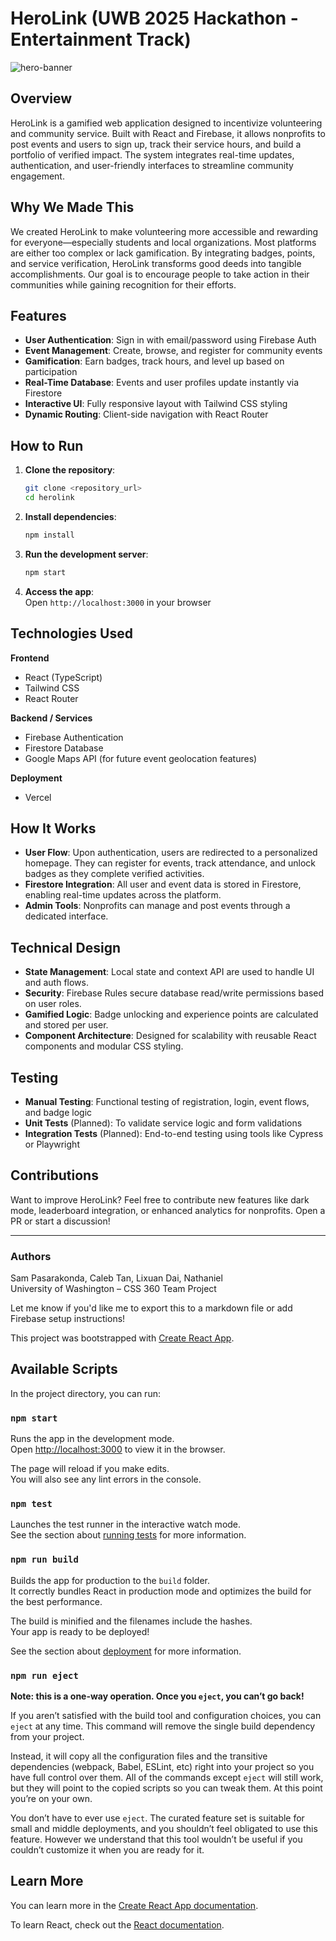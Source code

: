 # HeroLink (UWB 2025 Hackathon - Entertainment Track)


![hero-banner](https://user-images.githubusercontent.com/your-image-url/banner.png)

## Overview  
HeroLink is a gamified web application designed to incentivize volunteering and community service. Built with React and Firebase, it allows nonprofits to post events and users to sign up, track their service hours, and build a portfolio of verified impact. The system integrates real-time updates, authentication, and user-friendly interfaces to streamline community engagement.

## Why We Made This  
We created HeroLink to make volunteering more accessible and rewarding for everyone—especially students and local organizations. Most platforms are either too complex or lack gamification. By integrating badges, points, and service verification, HeroLink transforms good deeds into tangible accomplishments. Our goal is to encourage people to take action in their communities while gaining recognition for their efforts.

## Features  
- **User Authentication**: Sign in with email/password using Firebase Auth  
- **Event Management**: Create, browse, and register for community events  
- **Gamification**: Earn badges, track hours, and level up based on participation  
- **Real-Time Database**: Events and user profiles update instantly via Firestore  
- **Interactive UI**: Fully responsive layout with Tailwind CSS styling  
- **Dynamic Routing**: Client-side navigation with React Router

## How to Run  

1. **Clone the repository**:  
   ```bash
   git clone <repository_url>
   cd herolink
   ```

2. **Install dependencies**:  
   ```bash
   npm install
   ```

3. **Run the development server**:  
   ```bash
   npm start
   ```

4. **Access the app**:  
   Open `http://localhost:3000` in your browser  

## Technologies Used  

**Frontend**  
- React (TypeScript)  
- Tailwind CSS  
- React Router  

**Backend / Services**  
- Firebase Authentication  
- Firestore Database  
- Google Maps API (for future event geolocation features)

**Deployment**  
- Vercel  

## How It Works  

- **User Flow**: Upon authentication, users are redirected to a personalized homepage. They can register for events, track attendance, and unlock badges as they complete verified activities.  
- **Firestore Integration**: All user and event data is stored in Firestore, enabling real-time updates across the platform.  
- **Admin Tools**: Nonprofits can manage and post events through a dedicated interface.

## Technical Design  

- **State Management**: Local state and context API are used to handle UI and auth flows.  
- **Security**: Firebase Rules secure database read/write permissions based on user roles.  
- **Gamified Logic**: Badge unlocking and experience points are calculated and stored per user.  
- **Component Architecture**: Designed for scalability with reusable React components and modular CSS styling.

## Testing  

- **Manual Testing**: Functional testing of registration, login, event flows, and badge logic  
- **Unit Tests** (Planned): To validate service logic and form validations  
- **Integration Tests** (Planned): End-to-end testing using tools like Cypress or Playwright  

## Contributions  
Want to improve HeroLink? Feel free to contribute new features like dark mode, leaderboard integration, or enhanced analytics for nonprofits. Open a PR or start a discussion!

---

### Authors  
Sam Pasarakonda, Caleb Tan, Lixuan Dai, Nathaniel  
University of Washington – CSS 360 Team Project  

Let me know if you'd like me to export this to a markdown file or add Firebase setup instructions!

This project was bootstrapped with [Create React App](https://github.com/facebook/create-react-app).

## Available Scripts

In the project directory, you can run:

### `npm start`

Runs the app in the development mode.\
Open [http://localhost:3000](http://localhost:3000) to view it in the browser.

The page will reload if you make edits.\
You will also see any lint errors in the console.

### `npm test`

Launches the test runner in the interactive watch mode.\
See the section about [running tests](https://facebook.github.io/create-react-app/docs/running-tests) for more information.

### `npm run build`

Builds the app for production to the `build` folder.\
It correctly bundles React in production mode and optimizes the build for the best performance.

The build is minified and the filenames include the hashes.\
Your app is ready to be deployed!

See the section about [deployment](https://facebook.github.io/create-react-app/docs/deployment) for more information.

### `npm run eject`

**Note: this is a one-way operation. Once you `eject`, you can’t go back!**

If you aren’t satisfied with the build tool and configuration choices, you can `eject` at any time. This command will remove the single build dependency from your project.

Instead, it will copy all the configuration files and the transitive dependencies (webpack, Babel, ESLint, etc) right into your project so you have full control over them. All of the commands except `eject` will still work, but they will point to the copied scripts so you can tweak them. At this point you’re on your own.

You don’t have to ever use `eject`. The curated feature set is suitable for small and middle deployments, and you shouldn’t feel obligated to use this feature. However we understand that this tool wouldn’t be useful if you couldn’t customize it when you are ready for it.

## Learn More

You can learn more in the [Create React App documentation](https://facebook.github.io/create-react-app/docs/getting-started).

To learn React, check out the [React documentation](https://reactjs.org/).
